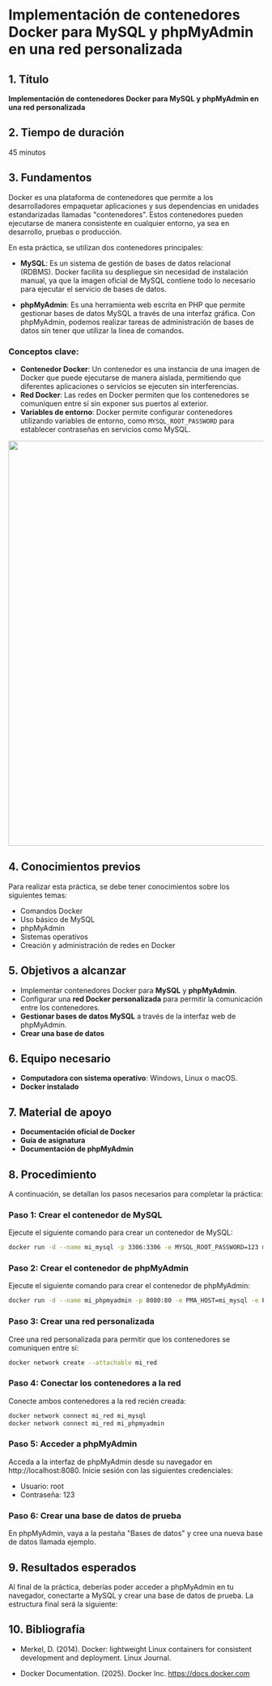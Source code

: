 # Implementación de contenedores Docker para MySQL y phpMyAdmin en una red personalizada

## 1. **Título**
**Implementación de contenedores Docker para MySQL y phpMyAdmin en una red personalizada**


## 2. **Tiempo de duración**

45 minutos  


## 3. **Fundamentos**

Docker es una plataforma de contenedores que permite a los desarrolladores empaquetar aplicaciones y sus dependencias en unidades estandarizadas llamadas "contenedores". Estos contenedores pueden ejecutarse de manera consistente en cualquier entorno, ya sea en desarrollo, pruebas o producción.

En esta práctica, se utilizan dos contenedores principales:

- **MySQL**: Es un sistema de gestión de bases de datos relacional (RDBMS). Docker facilita su despliegue sin necesidad de instalación manual, ya que la imagen oficial de MySQL contiene todo lo necesario para ejecutar el servicio de bases de datos.
  
- **phpMyAdmin**: Es una herramienta web escrita en PHP que permite gestionar bases de datos MySQL a través de una interfaz gráfica. Con phpMyAdmin, podemos realizar tareas de administración de bases de datos sin tener que utilizar la línea de comandos.


### Conceptos clave:
- **Contenedor Docker**: Un contenedor es una instancia de una imagen de Docker que puede ejecutarse de manera aislada, permitiendo que diferentes aplicaciones o servicios se ejecuten sin interferencias.
- **Red Docker**: Las redes en Docker permiten que los contenedores se comuniquen entre sí sin exponer sus puertos al exterior.
- **Variables de entorno**: Docker permite configurar contenedores utilizando variables de entorno, como `MYSQL_ROOT_PASSWORD` para establecer contraseñas en servicios como MySQL.

<img src="https://dondocker.com/wp-content/uploads/2016/05/redes_aisladas_dondocker.png" width="800">


## 4. **Conocimientos previos**

Para realizar esta práctica, se debe tener conocimientos sobre los siguientes temas:

- Comandos Docker
- Uso básico de MySQL
- phpMyAdmin
- Sistemas operativos
- Creación y administración de redes en Docker


## 5. **Objetivos a alcanzar**

- Implementar contenedores Docker para **MySQL** y **phpMyAdmin**.
- Configurar una **red Docker personalizada** para permitir la comunicación entre los contenedores.
- **Gestionar bases de datos MySQL** a través de la interfaz web de phpMyAdmin.
- **Crear una base de datos**


## 6. **Equipo necesario**

- **Computadora con sistema operativo**: Windows, Linux o macOS.
- **Docker instalado**
  

## 7. **Material de apoyo**

- **Documentación oficial de Docker**
- **Guía de asignatura**
- **Documentación de phpMyAdmin**


## 8. **Procedimiento**

A continuación, se detallan los pasos necesarios para completar la práctica:

### Paso 1: Crear el contenedor de MySQL

Ejecute el siguiente comando para crear un contenedor de MySQL:

```bash
docker run -d --name mi_mysql -p 3306:3306 -e MYSQL_ROOT_PASSWORD=123 mysql:latest
```

### Paso 2: Crear el contenedor de phpMyAdmin

Ejecute el siguiente comando para crear el contenedor de phpMyAdmin:

```bash
docker run -d --name mi_phpmyadmin -p 8080:80 -e PMA_HOST=mi_mysql -e PMA_PORT=3306 phpmyadmin/phpmyadmin
```

### Paso 3: Crear una red personalizada

Cree una red personalizada para permitir que los contenedores se comuniquen entre sí:

```bash
docker network create --attachable mi_red
```

### Paso 4: Conectar los contenedores a la red

Conecte ambos contenedores a la red recién creada:

```bash
docker network connect mi_red mi_mysql
docker network connect mi_red mi_phpmyadmin
```

### Paso 5: Acceder a phpMyAdmin

Acceda a la interfaz de phpMyAdmin desde su navegador en http://localhost:8080. Inicie sesión con las siguientes credenciales:
- Usuario: root
- Contraseña: 123


### Paso 6: Crear una base de datos de prueba
En phpMyAdmin, vaya a la pestaña "Bases de datos" y cree una nueva base de datos llamada ejemplo.


## 9. **Resultados esperados**

Al final de la práctica, deberías poder acceder a phpMyAdmin en tu navegador, conectarte a MySQL y crear una base de datos de prueba. La estructura final será la siguiente:



## 10. **Bibliografía**

- Merkel, D. (2014). Docker: lightweight Linux containers for consistent development and deployment. Linux Journal.

- Docker Documentation. (2025). Docker Inc. https://docs.docker.com
